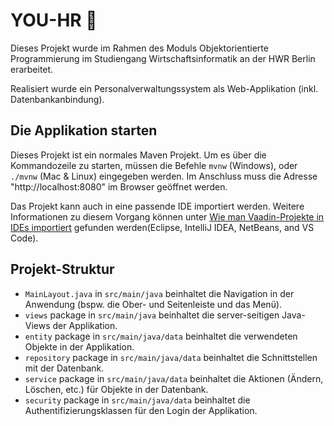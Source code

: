 # YOU-HR 👾

Dieses Projekt wurde im Rahmen des Moduls Objektorientierte Programmierung im Studiengang Wirtschaftsinformatik an der HWR Berlin erarbeitet.

Realisiert wurde ein Personalverwaltungssystem als Web-Applikation (inkl. Datenbankanbindung).

## Die Applikation starten

Dieses Projekt ist ein normales Maven Projekt. Um es über die Kommandozeile zu starten, 
müssen die Befehle `mvnw` (Windows), oder `./mvnw` (Mac & Linux) eingegeben werden.
Im Anschluss muss die Adresse "http://localhost:8080" im Browser geöffnet werden.

Das Projekt kann auch in eine passende IDE importiert werden. Weitere Informationen zu diesem Vorgang können unter
[Wie man Vaadin-Projekte in 
IDEs importiert](https://vaadin.com/docs/latest/flow/guide/step-by-step/importing) gefunden werden(Eclipse, IntelliJ IDEA, NetBeans, and VS Code).

## Projekt-Struktur

- `MainLayout.java` in `src/main/java` beinhaltet die Navigation in der Anwendung (bspw. die Ober- und Seitenleiste und das Menü).
- `views` package in `src/main/java` beinhaltet die server-seitigen Java-Views der Applikation.
- `entity` package in `src/main/java/data` beinhaltet die verwendeten Objekte in der Applikation.
- `repository` package in `src/main/java/data` beinhaltet die Schnittstellen mit der Datenbank.
- `service` package in `src/main/java/data` beinhaltet die Aktionen (Ändern, Löschen, etc.) für Objekte in der Datenbank.
- `security` package in `src/main/java/data` beinhaltet die Authentifizierungsklassen für den Login der Applikation.
